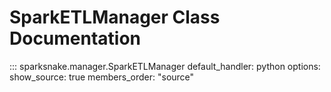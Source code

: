# SparkETLManager Class Documentation

::: sparksnake.manager.SparkETLManager
    default_handler: python
    options:
        show_source: true
        members_order: "source"
